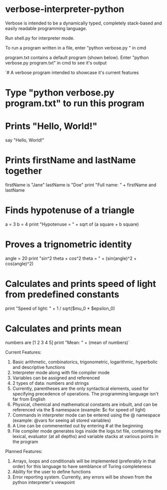 # verbose-interpreter-python
 
 Verbose is intended to be a dynamically typed, completely stack-based and easily readable programming language.
 
 Run shell.py for interpreter mode.
 
 To run a program written in a file, enter "python verbose.py <filename>" in cmd
 
 program.txt contains a default program (shown below). Enter "python verbose.py program.txt" in cmd to see it's output
 
 `# A verbose program intended to showcase it's current features
# Type "python verbose.py program.txt" to run this program

# Prints "Hello, World!"
say "Hello, World!"

# Prints firstName and lastName together
firstName is "Jane"
lastName is "Doe"
print "Full name: " + firstName and lastName

# Finds hypotenuse of a triangle
a = 3
b = 4
print "Hypotenuse = " + sqrt of (a square + b square)

# Proves a trignometric identity
angle = 20
print "sin^2 theta + cos^2 theta = " + (sin(angle)^2 + cos(angle)^2)

# Calculates and prints speed of light from predefined constants
print "Speed of light: " + 1 / sqrt($mu_0 * $epsilon_0)

# Calculates and prints mean
numbers are [1 2 3 4 5]
print "Mean: " + (mean of numbers)`

 Current Features:
 1) Basic arithmetic, combinatorics, trigonometric, logarithmic, hyperbolic and descriptive functions
 2) Interpreter mode along with file compiler mode
 3) Variables can be assigned and referenced
 4) 2 types of data: numbers and strings
 5) Currently, parentheses are the only syntactical elements, used for specifying precedence of operations. The programming language isn't far from English
 6) Physical, chemical and mathematical constants are inbuilt, and can be referenced via the $ namespace (example: $c for speed of light)
 7) Commands in interpreter mode can be entered using the @ namespace (example: @vars for seeing all stored variables)
 8) A Line can be commenented out by entering # at the beginning
 9) File compiler mode generates logs inside the logs.txt file, containing the lexical, evaluator (at all depths) and variable stacks at various points in the program
 
 Planned Features:
 1) Arrays, loops and conditionals will be implemented (preferably in that order) for this language to have semblance of Turing completeness
 2) Ability for the user to define functions
 3) Error reporting system. Currently, any errors will be shown from the python interpreter's viewpoint
